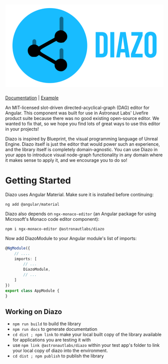 # ![diazo](/logo.svg)

[Documentation](https://astronautlabs.github.io/diazo/) | [Example](https://astronautlabs.github.io/diazo-example/)

An MIT-licensed slot-driven directed-acyclical-graph (DAG) editor for Angular. This 
component was built for use in Astronaut Labs' Livefire product suite because 
there was no good existing open-source editor. We wanted to fix that, so we 
hope you find lots of great ways to use this editor in your projects!

Diazo is inspired by Blueprint, the visual programming language of 
Unreal Engine. Diazo itself is just the editor that would power such
an experience, and the library itself is completely domain-agnostic. 
You can use Diazo in your apps to introduce visual node-graph functionality 
in any domain where it makes sense to apply it, and we encourage you to do so!

# Getting Started

Diazo uses Angular Material. Make sure it is installed before continuing:

```
ng add @angular/material
```

Diazo also depends on `ngx-monaco-editor` (an Angular package for using 
Microsoft's Monaco code editor component):

```
npm i ngx-monaco-editor @astronautlabs/diazo
```

Now add DiazoModule to your Angular module's list of imports:

```typescript
@NgModule({
    // ....
    imports: [
        // ...
        DiazoModule,
        // ...
    ]
})
export class AppModule {
}
```

## Working on Diazo

- `npm run build` to build the library
- `npm run docs` to generate documentation
- `cd dist ; npm link` to make your local built copy of the library available
  for applications you are testing it with
- use `npm link @astronautlabs/diazo` within your test app's folder to link 
  your local copy of diazo into the environment.
- `cd dist ; npm publish` to publish the library